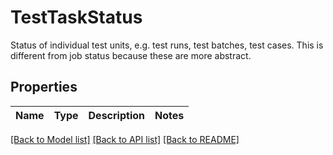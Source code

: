 # TestTaskStatus

Status of individual test units, e.g. test runs, test batches, test cases. This is different from job status because these are more abstract.

## Properties

Name | Type | Description | Notes
------------ | ------------- | ------------- | -------------

[[Back to Model list]](../README.md#documentation-for-models) [[Back to API list]](../README.md#documentation-for-api-endpoints) [[Back to README]](../README.md)

